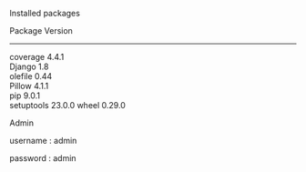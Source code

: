 Installed packages

Package    Version
---------- -------
coverage   4.4.1  
Django     1.8    
olefile    0.44   
Pillow     4.1.1  
pip        9.0.1  
setuptools 23.0.0 
wheel      0.29.0 

Admin

username : admin

password : admin
